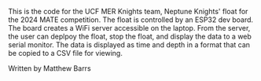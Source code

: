 This is the code for the UCF MER Knights team, Neptune Knights' float for the 2024 MATE competition.
The float is controlled by an ESP32 dev board. The board creates a WiFi server accessible on the laptop. From the server, the user can deplpoy the float, stop the float, and display the data to a web serial monitor. The data is displayed as time and depth in a format that can be copied to a CSV file for viewing.

Written by Matthew Barrs
